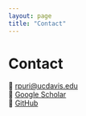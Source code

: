 ```yaml
---
layout: page
title: "Contact"
---
```


# Contact

📧 [rpuri@ucdavis.edu](mailto:rpuri@ucdavis.edu)  
🔗 [Google Scholar](https://scholar.google.com/citations?user=Vcx8ZqsAAAAJ&hl=en)  
🔗 [GitHub](https://github.com/puriroshan)
